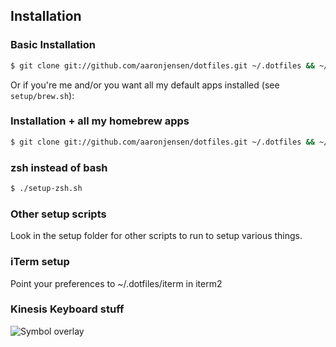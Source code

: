 ## Installation

### Basic Installation

```bash
$ git clone git://github.com/aaronjensen/dotfiles.git ~/.dotfiles && ~/.dotfiles/setup.sh
```

Or if you're me and/or you want all my default apps installed (see
`setup/brew.sh`):

### Installation + all my homebrew apps

```bash
$ git clone git://github.com/aaronjensen/dotfiles.git ~/.dotfiles && ~/.dotfiles/setup-all.sh
```

### zsh instead of bash

```bash
$ ./setup-zsh.sh
```

### Other setup scripts

Look in the setup folder for other scripts to run to setup various things.

### iTerm setup

Point your preferences to ~/.dotfiles/iterm in iterm2

### Kinesis Keyboard stuff

![Symbol
overlay](http://screenshots-dx37.s3.amazonaws.com/monosnap/kinesis-layout-empty.jpg_8161056_2015-06-10_23-49-34.png)
